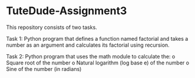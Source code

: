 # TuteDude-Assignment3
This repository consists of two tasks. 

Task 1: Python program that defines a function named factorial and takes a number as an argument and calculates its factorial using recursion.

Task 2: Python program  that uses the math module to calculate the:
o   Square root of the number
o   Natural logarithm (log base e) of the number
o   Sine of the number (in radians)
